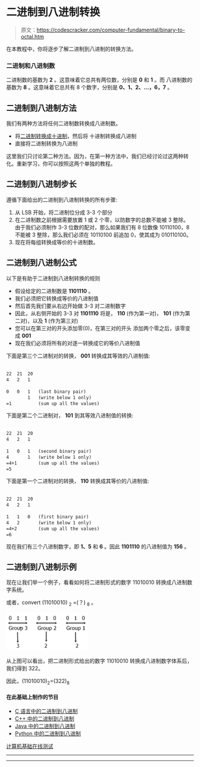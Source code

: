 # 二进制到八进制转换

> 原文：<https://codescracker.com/computer-fundamental/binary-to-octal.htm>

在本教程中，你将逐步了解二进制到八进制的转换方法。

### 二进制和八进制数

二进制数的基数为 **2** 。这意味着它总共有两位数，分别是 **0** 和 **1** 。而 八进制数的基数为 **8** 。这意味着它总共有 8 个数字，分别是 **0、1、2、...，6，7** 。

## 二进制到八进制方法

我们有两种方法将任何二进制数转换成八进制数。

*   将[二进制转换成十进制](/computer-fundamental/binary-to-decimal.htm)，然后将 十进制转换成八进制
*   直接将二进制转换为八进制

这里我们只讨论第二种方法。因为，在第一种方法中，我们已经讨论过这两种转化。重新学习，你可以按照这两个单独的教程。

## 二进制到八进制步长

遵循下面给出的二进制到八进制转换的所有步骤:

1.  从 LSB 开始，将二进制位分成 3-3 个部分
2.  在二进制数之前根据需要放置 1 或 2 个零，以防数字的总数不能被 3 整除。由于我们必须制作 3-3 位数的配对，那么如果我们有 8 位数像 10110100，8 不能被 3 整除，那么我们必须在 10110100 前追加 0，使其成为 010110100。
3.  现在将每组转换成等价的十进制数。

## 二进制到八进制公式

以下是有助于二进制到八进制转换的规则

*   假设给定的二进制数是 **1101110** 。
*   我们必须把它转换成等价的八进制值
*   然后首先我们要从右边开始做 3-3 对二进制数字
*   因此，从右侧开始的 3-3 对 **1101110** 将是， **110** (作为第一对)， **101** (作为第二对)，以及 **1** (作为第三对)
*   您可以在第三对的开头添加零(0)，在第三对的开头 添加两个零之后，该零变成 **001**
*   现在我们必须将所有的对逐一转换成它的等价八进制值

下面是第三个二进制对的转换， **001** 转换成其等效的八进制值:

```

22  21  20
4   2   1

0   0   1   (last binary pair)
        1   (write below 1 only)
=1          (sum up all the values)
```

下面是第二个二进制对， **101** 到其等效八进制值的转换:

```

22  21  20
4   2   1

1   0   1   (second binary pair)
4       1   (write below 1 only)
=4+1        (sum up all the values)
=5
```

下面是第一个二进制对的转换， **110** 转换成其等价的八进制值:

```

22  21  20
4   2   1

1   1   0   (first binary pair)
4   2       (write below 1 only)
=4+2        (sum up all the values)
=6
```

现在我们有三个八进制数字，即 **1、5** 和 **6** 。因此 **1101110** 的八进制值为 **156** 。

## 二进制到八进制示例

现在让我们举一个例子，看看如何将二进制形式的数字 11010010 转换成八进制数字系统。

或者，convert (11010010) <sub>2</sub> =(？) <sub>8</sub> 。

![binary to octal conversion](img/926e2b412a3c5d032f4b1cab36c18ca8.png)

从上图可以看出，把二进制形式给出的数字 11010010 转换成八进制数字体系后，我们得到 322。

因此，(11010010)<sub>2</sub>=(322)<sub>8</sub>

#### 在此基础上制作的节目

*   [C 语言中的二进制到八进制](/c/program/c-program-convert-binary-to-octal.htm)
*   [C++ 中的二进制到八进制](/cpp/program/cpp-program-convert-binary-to-octal.htm)
*   [Java 中的二进制到八进制](/java/program/java-program-convert-binary-to-octal.htm)
*   [Python 中的二进制到八进制](/python/program/python-program-convert-binary-to-octal.htm)

[计算机基础在线测试](/exam/showtest.php?subid=14)

* * *

* * *
